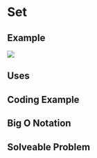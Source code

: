 # Set

## Example
![](images/)


## Uses

## Coding Example

## Big O Notation

## Solveable Problem